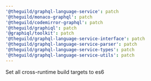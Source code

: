 ```yaml
---
'@theguild/graphql-language-service': patch
'@theguild/monaco-graphql': patch
'@theguild/codemirror-graphql': patch
'@theguild/graphiql': patch
'@graphiql/toolkit': patch
'@theguild/graphql-language-service-interface': patch
'@theguild/graphql-language-service-parser': patch
'@theguild/graphql-language-service-types': patch
'@theguild/graphql-language-service-utils': patch
---
```


Set all cross-runtime build targets to es6
